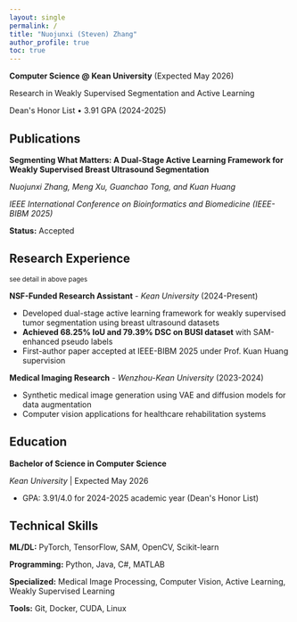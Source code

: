 ```yaml
---
layout: single
permalink: /
title: "Nuojunxi (Steven) Zhang"
author_profile: true
toc: true
---
```


**Computer Science @ Kean University** (Expected May 2026)

Research in Weakly Supervised Segmentation and Active Learning

Dean's Honor List • 3.91 GPA (2024-2025)

## Publications

**Segmenting What Matters: A Dual-Stage Active Learning Framework for Weakly Supervised Breast Ultrasound Segmentation**

*Nuojunxi Zhang, Meng Xu, Guanchao Tong, and Kuan Huang*

*IEEE International Conference on Bioinformatics and Biomedicine (IEEE-BIBM 2025)*

**Status:** Accepted

## Research Experience

<small>see detail in above pages</small>

**NSF-Funded Research Assistant** - *Kean University* (2024-Present)

- Developed dual-stage active learning framework for weakly supervised tumor segmentation using breast ultrasound datasets
- **Achieved 68.25% IoU and 79.39% DSC on BUSI dataset** with SAM-enhanced pseudo labels
- First-author paper accepted at IEEE-BIBM 2025 under Prof. Kuan Huang supervision

**Medical Imaging Research** - *Wenzhou-Kean University* (2023-2024)

- Synthetic medical image generation using VAE and diffusion models for data augmentation
- Computer vision applications for healthcare rehabilitation systems

## Education

**Bachelor of Science in Computer Science**

*Kean University* | Expected May 2026

- GPA: 3.91/4.0 for 2024-2025 academic year (Dean's Honor List)

## Technical Skills

**ML/DL:** PyTorch, TensorFlow, SAM, OpenCV, Scikit-learn

**Programming:** Python, Java, C#, MATLAB

**Specialized:** Medical Image Processing, Computer Vision, Active Learning, Weakly Supervised Learning

**Tools:** Git, Docker, CUDA, Linux

